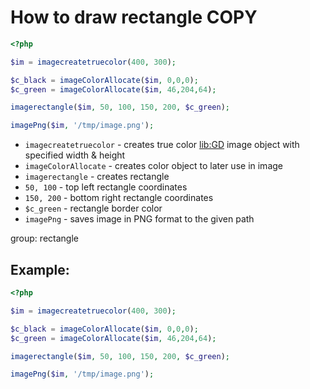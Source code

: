 # How to draw rectangle COPY

```php
<?php

$im = imagecreatetruecolor(400, 300);

$c_black = imageColorAllocate($im, 0,0,0);
$c_green = imageColorAllocate($im, 46,204,64);

imagerectangle($im, 50, 100, 150, 200, $c_green);

imagePng($im, '/tmp/image.png');
```

- `imagecreatetruecolor` - creates true color [lib:GD](https://onelinerhub.com/php-gd/how-to-install-gd-for-php-on-ubuntu-ubuntuversion) image object with specified width & height
- `imageColorAllocate` - creates color object to later use in image
- `imagerectangle` - creates rectangle
- `50, 100` - top left rectangle coordinates
- `150, 200` - bottom right rectangle coordinates
- `$c_green` - rectangle border color
- `imagePng` - saves image in PNG format to the given path

group: rectangle

## Example: 
```php
<?php

$im = imagecreatetruecolor(400, 300);

$c_black = imageColorAllocate($im, 0,0,0);
$c_green = imageColorAllocate($im, 46,204,64);

imagerectangle($im, 50, 100, 150, 200, $c_green);

imagePng($im, '/tmp/image.png');
```

